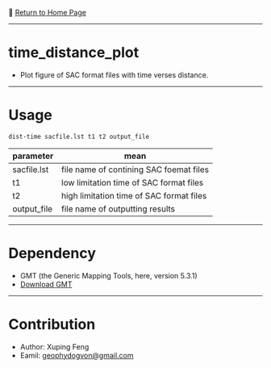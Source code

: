 :hotel: [Return to Home Page](https://github.com/geophydog/geophydog.github.io/blob/master/README.md)

***

# time_distance_plot
- Plot figure of SAC format files with time verses distance.

***

# Usage
```
dist-time sacfile.lst t1 t2 output_file
```

| parameter | mean |
| --------- | ---- |
| sacfile.lst | file name of contining SAC foemat files |
| t1 | low limitation time of SAC format files |
| t2 | high limitation time of SAC format files |
| output_file | file name of outputting results |

***

# Dependency
- GMT (the Generic Mapping Tools, here, version 5.3.1)
- [Download GMT](http://gmt.soest.hawaii.edu/projects/gmt/wiki/Download)

***

# Contribution
- Author: Xuping Feng
- Eamil: geophydogvon@gmail.com
